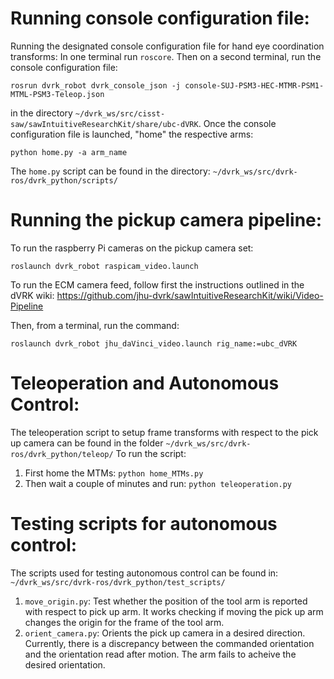 # Running console configuration file:
Running the designated console configuration file for hand eye coordination transforms:
In one terminal run `roscore`.
Then on a second terminal, run the console configuration file:
```
rosrun dvrk_robot dvrk_console_json -j console-SUJ-PSM3-HEC-MTMR-PSM1-MTML-PSM3-Teleop.json
```
in the directory `~/dvrk_ws/src/cisst-saw/sawIntuitiveResearchKit/share/ubc-dVRK`.
Once the console configuration file is launched, "home" the respective arms:
```
python home.py -a arm_name
```
The `home.py` script can be found in the directory: `~/dvrk_ws/src/dvrk-ros/dvrk_python/scripts/`

# Running the pickup camera pipeline:

To run the raspberry Pi cameras on the pickup camera set:
```
roslaunch dvrk_robot raspicam_video.launch
```
To run the ECM camera feed, follow first the instructions outlined in the dVRK wiki:
https://github.com/jhu-dvrk/sawIntuitiveResearchKit/wiki/Video-Pipeline

Then, from a terminal, run the command:
```
roslaunch dvrk_robot jhu_daVinci_video.launch rig_name:=ubc_dVRK
```
# Teleoperation and Autonomous Control:
The teleoperation script to setup frame transforms with respect to the pick up camera can be found in the folder `~/dvrk_ws/src/dvrk-ros/dvrk_python/teleop/`
To run the script:
1. First home the MTMs:
`python home_MTMs.py`
2. Then wait a couple of minutes and run:
`python teleoperation.py`

# Testing scripts for autonomous control:
The scripts used for testing autonomous control can be found in:
`~/dvrk_ws/src/dvrk-ros/dvrk_python/test_scripts/`
1. `move_origin.py`: Test whether the position of the tool arm is reported with respect to pick up arm. It works checking if moving the pick up arm changes the origin for the frame of the tool arm.
2. `orient_camera.py`: Orients the pick up camera in a desired direction. Currently, there is a discrepancy between the commanded orientation and the orientation read after motion. The arm fails to acheive the desired orientation. 
